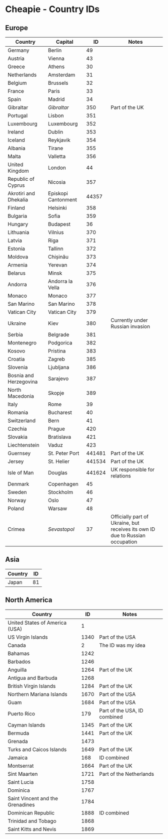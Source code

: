 # Cheapie - Country IDs

## Europe

| Country | Capital | ID | Notes |
| ------- |-------- | -- | ----- |
| Germany | Berlin | 49 | |
| Austria | Vienna | 43 | |
| Greece | Athens | 30 | |
| Netherlands | Amsterdam | 31 | |
| Belgium | Brussels | 32 | |
| France | Paris | 33 | |
| Spain | Madrid | 34 | |
| Gibraltar | _Gibraltar_ | 350 | Part of the UK |
| Portugal | Lisbon | 351 | |
| Luxembourg | Luxembourg | 352 | |
| Ireland | Dublin | 353 | |
| Iceland | Reykjavik | 354 | |
| Albania | Tirane | 355 | |
| Malta | Valletta | 356 | |
| United Kingdom | London | 44 | |
| Republic of Cyprus | Nicosia | 357 | |
| Akrotiri and Dhekalia | Episkopi Cantonment | 44357 | |
| Finland | Helsinki | 358 | |
| Bulgaria | Sofia | 359 | |
| Hungary | Budapest | 36 | |
| Lithuania | Vilnius | 370 | |
| Latvia | Riga | 371 | |
| Estonia | Tallinn | 372 | |
| Moldova | Chișinău | 373 | |
| Armenia | Yerevan | 374 | |
| Belarus | Minsk | 375 | |
| Andorra | Andorra la Vella | 376 | |
| Monaco | Monaco | 377 | |
| San Marino | San Marino | 378 | |
| Vatican City | Vatican City | 379 | |
| Ukraine | Kiev | 380 | Currently under Russian invasion |
| Serbia | Belgrade | 381 | |
| Montenegro | Podgorica | 382 | |
| Kosovo | Pristina | 383 | |
| Croatia | Zagreb | 385 | |
| Slovenia | Ljubljana | 386 | |
| Bosnia and Herzegovina | Sarajevo | 387 | |
| North Macedonia | Skopje | 389 |
| Italy | Rome | 39 |
| Romania | Bucharest | 40 |
| Switzerland | Bern | 41
| Czechia | Prague | 420 |
| Slovakia | Bratislava | 421 |
| Liechtenstein | Vaduz | 423 |
| Guernsey | St. Peter Port | 441481 | Part of the UK |
| Jersey | St. Helier | 441534 | Part of the UK |
| Isle of Man | Douglas | 441624 | UK responsible for relations |
| Denmark | Copenhagen | 45 | |
| Sweden | Stockholm | 46 | |
| Norway | Oslo | 47 | |
| Poland | Warsaw | 48 | |
| Crimea | _Sevastopol_ | 37 | Officially part of Ukraine, but receives its own ID due to Russian occupation |

## Asia

| Country | ID |
| ------- | -- |
| Japan | 81 |

## North America

| Country | ID | Notes |
| ------- | -- | ----- |
| United States of America (USA) | 1 | |
| US Virgin Islands | 1340 | Part of the USA |
| Canada | 2 | The ID was my idea |
| Bahamas | 1242 | |
| Barbados | 1246 | |
| Anguilla | 1264 | Part of the UK |
| Antigua and Barbuda | 1268 | |
| British Virgin Islands | 1284 | Part of the UK |
| Northern Mariana Islands | 1670 | Part of the USA |
| Guam | 1684 | Part of the USA |
| Puerto Rico | 179 | Part of the USA, ID combined |
| Cayman Islands | 1345 | Part of the UK |
| Bermuda | 1441 | Part of the UK |
| Grenada | 1473 | |
| Turks and Caicos Islands | 1649 | Part of the UK |
| Jamaica | 168 | ID combined |
| Montserrat | 1664 | Part of the UK |
| Sint Maarten | 1721 | Part of the Netherlands |
| Saint Lucia | 1758 | |
| Dominica | 1767 | |
| Saint Vincent and the Grenadines | 1784 | |
| Dominican Republic | 1888 | ID combined |
| Trinidad and Tobago | 1868 | |
| Saint Kitts and Nevis | 1869 | |